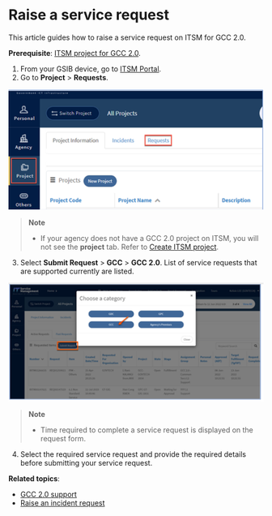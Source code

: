 # Raise a service request
This article guides how to raise a service request on ITSM for GCC 2.0.

**Prerequisite**: [ITSM project for GCC 2.0](support/create-itsm-project).

1. From your GSIB device, go to [ITSM Portal](https://itsm.sgnet.gov.sg/sp3).
1. Go to **Project** > **Requests**.

![raise service request on ITSM project](../images/itsm-projects-page-for-sr.png)

> **Note**
>- If your agency does not have a GCC 2.0 project on ITSM, you will not see the **project** tab. Refer to [Create ITSM project](support/create-itsm-project).

3. Select **Submit Request** > **GCC** > **GCC 2.0**. List of service requests that are supported currently are listed.

![select service request on ITSM](../images/sr-creation.png)

> **Note**
>- Time required to complete a service request is displayed on the request form.

4. Select the required service request and provide the required details before submitting your service request.

**Related topics**:
- [GCC 2.0 support](https://docs.developer.tech.gov.sg/docs/overview-of-gcc-version-2/#/support)
- [Raise an incident request](support/raise-an-incident-request)
